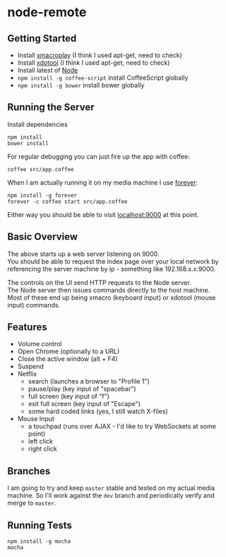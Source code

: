 node-remote
===========

## Getting Started

- Install [xmacroplay](http://xmacro.sourceforge.net) (I think I used apt-get, need to check)
- Install [xdotool](http://tuxradar.com/content/xdotool-script-your-mouse) (I think I used apt-get, need to check)
- Install latest of [Node](http://nodejs.org/)
- `npm install -g coffee-script` install CoffeeScript globally
- `npm install -g bower` install bower globally

## Running the Server
Install dependencies

```
npm install
bower install
```

For regular debugging you can just fire up the app with coffee:

```
coffee src/app.coffee
```

When I am actually running it on my media machine I use [forever](https://github.com/nodejitsu/forever):

```
npm install -g forever
forever -c coffee start src/app.coffee
```

Either way you should be able to visit [localhost:9000](http://localhost:9000) at this point.

## Basic Overview

The above starts up a web server listening on 9000.  
You should be able to request the index page over your local network
by referencing the server machine by ip - something like 192.168.x.x:9000.

The controls on the UI send HTTP requests to the Node server.  
The Node server then issues commands directly to the host machine.  
Most of these end up being xmacro (keyboard input) or xdotool (mouse input) commands.

## Features

- Volume control
- Open Chrome (optionally to a URL)
- Close the active window (alt + F4)
- Suspend
- Netflix
    - search (launches a browser to "Profile 1")
    - pause/play (key input of "spacebar")
    - full screen (key input of "f")
    - exit full screen (key input of "Escape")
    - some hard coded links (yes, I still watch X-files)
- Mouse Input
    - a touchpad (runs over AJAX - I'd like to try WebSockets at some point)
    - left click
    - right click

## Branches

I am going to try and keep `master` stable and tested on my actual media machine.
So I'll work against the `dev` branch and periodically verify and merge to `master`.

## Running Tests

```
npm install -g mocha
mocha
```
